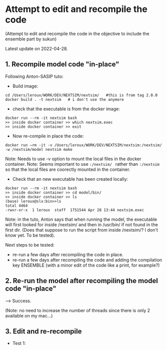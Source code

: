 
# Attempt to edit and recompile the code
(Attempt to edit and recompile the code in the objective to include the ensemble part by sukun)

Latest update on 2022-04-28.


## 1. Recompile model code "in-place"
Following Anton-SASIP tuto:
* Build image:
```
cd /Users/leroux/WORK/DEV/NEXTSIM/nextsim/   #this is from tag 2.0.0
docker build . -t nextsim   # i don't use the anymore
```
* check that the executable is from the docker image:
```
docker run --rm -it nextsim bash
>> inside docker container >> which nextsim.exec
>> inside docker container >> exit
```
* Now re-compile in place the code:
```
docker run —rm -it -v /Users/leroux/WORK/DEV/NEXTSIM/nextsim:/nextsim/ -w /nextsim/model nextsim make
```
Note: Needs to use -v option to mount the local files in the docker container.
Note: Seems important to use `:/nextsim/ ` rather than `:/nextsim` so that the local files are coorectly mounted in the container.
* Check that an new executable has been created locally:
```
docker run --rm -it nextsim bash
>> inside docker container >> cd model/bin/
>> inside docker container >> ls
(base) leroux@slx:bin>>ls
total 4464
-rwxr-xr-x  1 leroux  staff  1751544 Apr 28 13:44 nextsim.exec
```
Note: in the tuto, Anton says that when running the model, the executable will first looked for inside /nextsim/ and then in /usr/bin/ if not found in the first dir. (Does that suppose to run the script from inside /nextsim/? I don't know yet. To be tested).

Next steps to be tested:
- re-run a few days after recompiling the code in place.
- re-run a few days after recompiling the code and adding the compilation key ENSEMBLE (with a minor edit of the code like a print, for example?)

## 2. Re-run the model after recompiling the  model code "in-place"
--> Success.

(Note: no need to increase the number of threads since there is only 2 available on my mac...)

## 3. Edit and re-recompile
* Test 1: 
